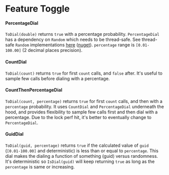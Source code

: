 # Feature Toggle

#### PercentageDial

`ToDial(double)` returns `true` with a percentage probability. `PercentageDial` has a dependency on `Random` which needs to be thread-safe. See thread-safe `Random` implementations [here](https://github.com/rmandvikar/random2) ([nuget](https://www.nuget.org/packages/rm.Random2)). `percentage` range is `[0.01-100.00]` (2 decimal places precision).

#### CountDial

`ToDial(count)` returns `true` for first `count` calls, and `false` after. It's useful to sample few calls before dialing with a percentage.

#### CountThenPercentageDial

`ToDial(count, percentage)` returns `true` for first `count` calls, and then with a `percentage` probability. It uses `CountDial` and `PercentageDial` underneath the hood, and provides flexibility to sample few calls first and then dial with a percentage. Due to the lock perf hit, it's better to eventually change to `PercentageDial`.

#### GuidDial

`ToDial(guid, percentage)` returns `true` if the calculated value of `guid` (`[0.01-100.00]` and deterministic) is less than or equal to `percentage`. This dial makes the dialing a function of something (guid) versus randomness. It's deterministic so `IsDial(guid)` will keep returning `true` as long as the `percentage` is same or increasing.

